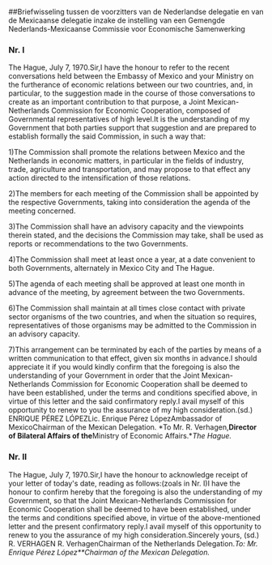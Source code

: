 <meta http-equiv='Content-Type' content='text/html; charset=utf-8' />

##Briefwisseling tussen de voorzitters van de Nederlandse delegatie en van de Mexicaanse delegatie inzake de instelling van een Gemengde Nederlands-Mexicaanse Commissie voor Economische Samenwerking

### Nr.  I  

The Hague, July 7, 1970.Sir,I have the honour to refer to the recent conversations held between the Embassy of Mexico and your Ministry on the furtherance of economic relations between our two countries, and, in particular, to the suggestion made in the course of those conversations to create as an important contribution to that purpose, a Joint Mexican-Netherlands Commission for Economic Cooperation, composed of Governmental representatives of high level.It is the understanding of my Government that both parties support that suggestion and are prepared to establish formally the said Commission, in such a way that:

1)The Commission shall promote the relations between Mexico and the Netherlands in economic matters, in particular in the fields of industry, trade, agriculture and transportation, and may propose to that effect any action directed to the intensification of those relations.

2)The members for each meeting of the Commission shall be appointed by the respective Governments, taking into consideration the agenda of the meeting concerned.

3)The Commission shall have an advisory capacity and the viewpoints therein stated, and the decisions the Commission may take, shall be used as reports or recommendations to the two Governments.

4)The Commission shall meet at least once a year, at a date convenient to both Governments, alternately in Mexico City and The Hague.

5)The agenda of each meeting shall be approved at least one month in advance of the meeting, by agreement between the two Governments.

6)The Commission shall maintain at all times close contact with private sector organisms of the two countries, and when the situation so requires, representatives of those organisms may be admitted to the Commission in an advisory capacity.

7)This arrangement can be terminated by each of the parties by means of a written communication to that effect, given six months in advance.I should appreciate it if you would kindly confirm that the foregoing is also the understanding of your Government in order that the Joint Mexican-Netherlands Commission for Economic Cooperation shall be deemed to have been established, under the terms and conditions specified above, in virtue of this letter and the said confirmatory reply.I avail myself of this opportunity to renew to you the assurance of my high consideration.(sd.) ENRIQUE PÉREZ LÓPEZLic. Enrique Pérez LópezAmbassador of MexicoChairman of the Mexican Delegation. *To Mr. R. Verhagen,**Director of Bilateral Affairs of the**Ministry of Economic Affairs.**The Hague.*

### Nr.  II  

The Hague, July 7, 1970.Sir,I have the honour to acknowledge receipt of your letter of today's date, reading as follows:(zoals in Nr. I)I have the honour to confirm hereby that the foregoing is also the understanding of my Government, so that the Joint Mexican-Netherlands Commission for Economic Cooperation shall be deemed to have been established, under the terms and conditions specified above, in virtue of the above-mentioned letter and the present confirmatory reply.I avail myself of this opportunity to renew to you the assurance of my high consideration.Sincerely yours, (sd.) R. VERHAGEN R. VerhagenChairman of the Netherlands Delegation.*To: Mr. Enrique Pérez López**Chairman of the Mexican Delegation.*
